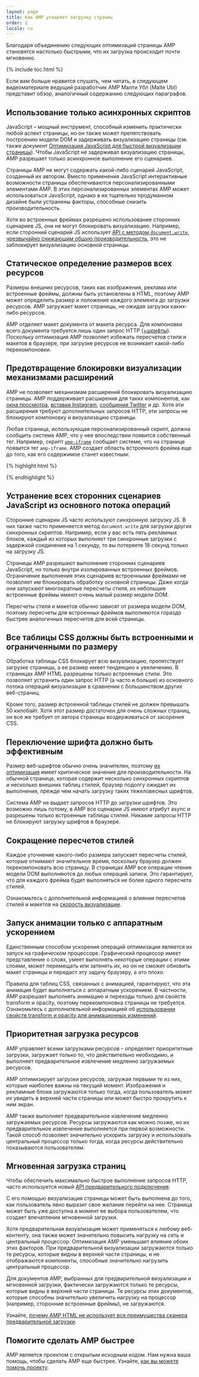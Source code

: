 ```yaml
---
layout: page
title: Как AMP ускоряет загрузку страниц
order: 2
locale: ru
---
```


Благодаря объединению следующих оптимизаций страницы AMP становятся настолько быстрыми, что их загрузка происходит почти мгновенно.

{% include toc.html %}

Если вам больше нравится слушать, чем читать, в следующем видеоматериале ведущий разработчик AMP Малти Убл (Malte Ubl) представит обзор, аналогичный содержанию следующих параграфов.

<amp-youtube
    data-videoid="hVRkG1CQScA"
    layout="responsive"
    width="480" height="270">
</amp-youtube>

## Использование только асинхронных скриптов

JavaScript – мощный инструмент,
способный изменить практически любой аспект страницы,
но он также может препятствовать построению модели DOM и задерживать визуализацию страницы
(см. также документ [Оптимизация JavaScript для быстрой визуализации страницы](https://developers.google.com/web/fundamentals/performance/critical-rendering-path/adding-interactivity-with-javascript)).
Чтобы JavaScript не задерживал визуализацию страницы,
AMP разрешает только асинхронное выполнение его сценариев. 

Страницы AMP не могут содержать какой-либо сценарий JavaScript, созданный их автором.
Вместо применения JavaScript
интерактивные возможности страницы обеспечиваются персонализированными элементами AMP.
В этих персонализированных элементах AMP может использоваться JavaScript,
однако в их тщательно продуманном дизайне были устранены факторы, способные снизить производительность.

Хотя во встроенных фреймах разрешено использование сторонних сценариев JS,
они не могут блокировать визуализацию.
Например, если сторонний сценарий JS использует
[API с методом `document.write`, чрезвычайно снижающим общую производительность](http://www.stevesouders.com/blog/2012/04/10/dont-docwrite-scripts/),
это не заблокирует визуализацию основной страницы.

## Статическое определение размеров всех ресурсов

Размеры внешних ресурсов, таких как изображения, реклама или встроенные фреймы, должны быть установлены в HTML,
поэтому AMP может определить размер и положение каждого элемента до загрузки ресурсов.
AMP загружает макет страницы, не ожидая загрузки каких-либо ресурсов.

AMP отделяет макет документа от макета ресурса.
Для компоновки всего документа требуется лишь один запрос HTTP
([+шрифты](#font-triggering-must-be-efficient)).
Поскольку оптимизация AMP позволяет избежать пересчетов стиля и макетов в браузере,
при загрузке ресурсов не возникает какой-либо перекомпоновки.

## Предотвращение блокировки визуализации механизмами расширений

AMP не позволяет механизмам расширений блокировать визуализацию страницы.
AMP поддерживает расширения для таких компонентов, как
[окна просмотра](/docs/reference/extended/amp-lightbox.html),
[вставки Instagram](/docs/reference/extended/amp-instagram.html),
[сообщения Twitter](/docs/reference/extended/amp-twitter.html) и др.
Хотя эти расширения требуют дополнительных запросов HTTP,
эти запросы не блокируют компоновку и визуализацию страницы. 

Любая страница, использующая персонализированный скрипт, должна сообщить системе AMP,
что у нее впоследствии появится собственный тег.
Например, скрипт [`amp-iframe`](/docs/reference/extended/amp-iframe.html)
сообщает системе, что на странице появится тег `amp-iframe`.
AMP создает область встроенного фрейма еще до того, как его содержимое станет известным: 

{% highlight html %}
<script async custom-element="amp-iframe" src="https://cdn.ampproject.org/v0/amp-youtube-0.1.js"></script>
{% endhighlight %}

## Устранение всех сторонних сценариев JavaScript из основного потока операций

Сторонние сценарии JS часто используют синхронную загрузку JS.
В них также часто применяется метод `document.write` для загрузки других синхронных скриптов.
Например, если у вас есть пять рекламных блоков, каждый из которых выполняет три синхронные загрузки
с задержкой соединения на 1 секунду, то вы потеряете 18 секунд только на загрузку JS.
 

Страницы AMP разрешают выполнение сторонних сценариев JavaScript, но только внутри изолированных встроенных фреймов.
Ограничение выполнения этих сценариев встроенными фреймами не позволяет им блокировать обработку основной страницы.
Даже когда они запускают многократные пересчеты стиля,
их небольшие встроенные фреймы имеют очень малый размер модели DOM. 

Пересчеты стиля и макетов обычно зависят от размера модели DOM,
поэтому пересчеты для встроенных фреймов
выполняются гораздо быстрее аналогичных пересчетов для всей страницы.

## Все таблицы CSS должны быть встроенными и ограниченными по размеру

Обработка таблицы CSS блокирует всю визуализацию, препятствует загрузке страницы, а ее размер имеет тенденцию к увеличению.
В страницах AMP HTML разрешены только встроенные стили.
Это позволяет устранить один запрос HTTP (а часто и больше) из основного потока операций визуализации
в сравнении с большинством других веб-страниц.

Кроме того, размер встроенной таблицы стилей не должен превышать 50 килобайт.
Хотя этот размер достаточен для очень сложных страниц,
он все же требует от автора страницы воздерживаться от засорения CSS.

## Переключение шрифта должно быть эффективным

Размер веб-шрифтов обычно очень значителен, поэтому
[их оптимизация](https://developers.google.com/web/fundamentals/performance/optimizing-content-efficiency/webfont-optimization)
имеет критическое значение для производительности.
На обычной странице, которая содержит несколько синхронных скриптов и несколько внешних таблиц стилей,
браузер подолгу ожидает их выполнения, прежде чем начать загрузку таких тяжеловесных шрифтов.

Система AMP не выдает запросов HTTP до загрузки шрифтов.
Это возможно лишь потому, в AMP все сценарии JS имеют атрибут async и разрешены только встроенные таблицы стилей.
Никакие запросы HTTP не блокируют загрузку шрифтов в браузере.


## Сокращение пересчетов стилей

Каждое уточнение какого-либо размера запускает пересчеты стилей, которые отнимают значительное время,
поскольку браузер должен перекомпоновать всю страницу.
В страницах AMP все операции чтения модели DOM выполняются до любых операций записи.
Это гарантирует, что для каждого фрейма будет выполняться не более одного пересчета стилей.

Ознакомьтесь с дополнительной информацией о влиянии пересчетов стилей и макетов на
[скорость визуализации](https://developers.google.com/web/fundamentals/performance/rendering/).

## Запуск анимации только с аппаратным ускорением

Единственным способом ускорения операций оптимизации является их запуск на графическом процессоре.
Графический процессор имеет представление о слоях, умеет выполнять некоторые операции с этими слоями,
может перемещать или затенять их, но он не сможет обновить макет страницы
и передаст эту задачу браузеру, а это плохо.

Правила для таблиц CSS, связанных с анимацией, гарантируют, что эта анимация будет выполняться с аппаратным ускорением.
В частности, AMP разрешает выполнять анимацию и переходы только для свойств transform и opacity,
поэтому перекомпоновка страницы не требуется.
Ознакомьтесь с дополнительной информацией об
[использовании свойств transform и opacity для анимационных изменений](https://developers.google.com/web/fundamentals/performance/rendering/stick-to-compositor-only-properties-and-manage-layer-count).

## Приоритетная загрузка ресурсов

AMP управляет всеми загрузками ресурсов – определяет приоритетные загрузки,
загружает только то, что действительно необходимо, и выполняет предварительное извлечение медленно загружаемых ресурсов. 

AMP оптимизирует загрузки ресурсов,
загружая первыми те из них, которые наиболее важны на текущий момент.
Изображения и рекламные блоки загружаются только тогда, когда пользователь может их увидеть в верхней части страницы
или может быстро прокрутить к ним экран.  

AMP также выполняет предварительное извлечение медленно загружаемых ресурсов.
Ресурсы загружаются как можно позже, но их предварительное извлечение выполняется при первой возможности.
Такой способ позволяет значительно ускорить загрузку и использовать центральный процессор только тогда, когда
ресурсы действительно показываются пользователям.

## Мгновенная загрузка страниц

Чтобы обеспечить максимально быстрое выполнение запросов HTTP, часто используется новый [API предварительного подключения](http://www.w3.org/TR/resource-hints/#dfn-preconnect).

С его помощью
визуализация страницы может быть выполнена до того, как пользователь явно выразит свое желание перейти на нее.
Страница может быть уже доступна в момент ее выбора пользователем,
что создает впечатление мгновенной загрузки.

Хотя предварительная визуализация может применяться к любому веб-контенту,
она также может значительно повысить нагрузку на сеть и центральный процессор. Оптимизация AMP уменьшает влияние обоих этих факторов. При предварительной визуализации загружаются только те ресурсы, которые видны в верхней части страницы,
и не отображаются компоненты, способные значительно нагрузить центральный процессор.

Для документов AMP, выбранных для предварительной визуализации и мгновенной загрузки,
фактически загружаются только те ресурсы, которые видны в верхней части страницы.
Те ресурсы этих документов, которые способны значительно увеличить нагрузку на процессор (например, сторонние встроенные фреймы), не загружаются.
 

Узнайте,
[почему AMP HTML не использует все преимущества сканера предварительной загрузки](https://medium.com/@cramforce/why-amp-html-does-not-take-full-advantage-of-the-preload-scanner-7e7f788aa94e).

## Помогите сделать AMP быстрее
AMP является проектом с открытым исходным кодом.
Нам нужна ваша помощь, чтобы сделать AMP еще быстрее.
Узнайте, [как вы можете помочь проекту](/docs/support/contribute.html).
